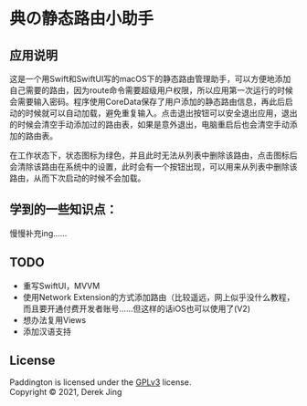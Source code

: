 # 典の静态路由小助手

## 应用说明

这是一个用Swift和SwiftUI写的macOS下的静态路由管理助手，可以方便地添加自己需要的路由，因为route命令需要超级用户权限，所以应用第一次运行的时候会需要输入密码。程序使用CoreData保存了用户添加的静态路由信息，再此后启动的时候就可以自动加载，避免重复输入。点击退出按钮可以安全退出应用，退出的时候会清空手动添加过的路由表，如果是意外退出，电脑重启后也会清空手动添加的路由表。

在工作状态下，状态图标为绿色，并且此时无法从列表中删除该路由，点击图标后会清除该路由在系统中的设置，此时会有一个按钮出现，可以用来从列表中删除该路由，从而下次启动的时候不会加载。

## 学到的一些知识点：

慢慢补充ing……



## TODO

- 重写SwiftUI，MVVM
- 使用Network Extension的方式添加路由（比较遥远，网上似乎没什么教程，而且要开通付费开发者账号……但这样的话iOS也可以使用了(V2)
- 想办法复用Views
- 添加汉语支持

License
-------

Paddington is licensed under the [GPLv3](#) license.  
Copyright &copy; 2021, Derek Jing

